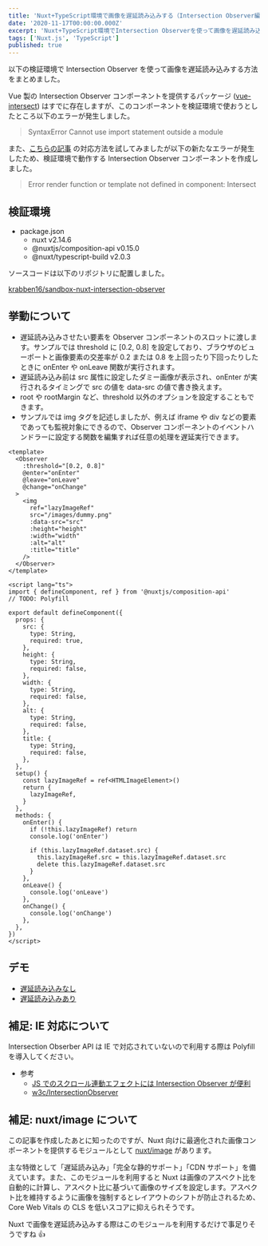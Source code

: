 ```yaml
---
title: 'Nuxt+TypeScript環境で画像を遅延読み込みする（Intersection Observer編）'
date: '2020-11-17T00:00:00.000Z'
excerpt: 'Nuxt+TypeScript環境でIntersection Observerを使って画像を遅延読み込みする方法を解説しました。独自コンポーネントの作成手順や挙動について記載しました。'
tags: ['Nuxt.js', 'TypeScript']
published: true
---
```


以下の検証環境で Intersection Observer を使って画像を遅延読み込みする方法をまとめました。

Vue 製の Intersection Observer コンポーネントを提供するパッケージ ([vue-intersect](https://github.com/heavyy/vue-intersect)) はすでに存在しますが、このコンポーネントを検証環境で使おうとしたところ以下のエラーが発生しました。

> SyntaxError Cannot use import statement outside a module

また、[こちらの記事](https://zenn.dev/sengosha/articles/63a04ba5da5303e3993d) の対応方法を試してみましたが以下の新たなエラーが発生したため、検証環境で動作する Intersection Observer コンポーネントを作成しました。

> Error render function or template not defined in component: Intersect

## 検証環境

- package.json
  - nuxt v2.14.6
  - @nuxtjs/composition-api v0.15.0
  - @nuxt/typescript-build v2.0.3

ソースコードは以下のリポジトリに配置しました。

[krabben16/sandbox-nuxt-intersection-observer](https://github.com/krabben16/sandbox-nuxt-intersection-observer)

## 挙動について

- 遅延読み込みさせたい要素を Observer コンポーネントのスロットに渡します。サンプルでは threshold に [0.2, 0.8] を設定しており、ブラウザのビューポートと画像要素の交差率が 0.2 または 0.8 を上回ったり下回ったりしたときに onEnter や onLeave 関数が実行されます。
- 遅延読み込み前は src 属性に設定したダミー画像が表示され、onEnter が実行されるタイミングで src の値を data-src の値で書き換えます。
- root や rootMargin など、threshold 以外のオプションを設定することもできます。
- サンプルでは img タグを記述しましたが、例えば iframe や div などの要素であっても監視対象にできるので、Observer コンポーネントのイベントハンドラーに設定する関数を編集すれば任意の処理を遅延実行できます。

```vue
<template>
  <Observer
    :threshold="[0.2, 0.8]"
    @enter="onEnter"
    @leave="onLeave"
    @change="onChange"
  >
    <img
      ref="lazyImageRef"
      src="/images/dummy.png"
      :data-src="src"
      :height="height"
      :width="width"
      :alt="alt"
      :title="title"
    />
  </Observer>
</template>

<script lang="ts">
import { defineComponent, ref } from '@nuxtjs/composition-api'
// TODO: Polyfill

export default defineComponent({
  props: {
    src: {
      type: String,
      required: true,
    },
    height: {
      type: String,
      required: false,
    },
    width: {
      type: String,
      required: false,
    },
    alt: {
      type: String,
      required: false,
    },
    title: {
      type: String,
      required: false,
    },
  },
  setup() {
    const lazyImageRef = ref<HTMLImageElement>()
    return {
      lazyImageRef,
    }
  },
  methods: {
    onEnter() {
      if (!this.lazyImageRef) return
      console.log('onEnter')

      if (this.lazyImageRef.dataset.src) {
        this.lazyImageRef.src = this.lazyImageRef.dataset.src
        delete this.lazyImageRef.dataset.src
      }
    },
    onLeave() {
      console.log('onLeave')
    },
    onChange() {
      console.log('onChange')
    },
  },
})
</script>
```

## デモ

- [遅延読み込みなし](https://test-nuxt-intersection-observer.netlify.app/)
- [遅延読み込みあり](https://test-nuxt-intersection-observer.netlify.app/observer)

## 補足: IE 対応について

Intersection Obserber API は IE で対応されていないので利用する際は Polyfill を導入してください。

- 参考
  - [JS でのスクロール連動エフェクトには Intersection Observer が便利](https://ics.media/entry/190902/)
  - [w3c/IntersectionObserver](https://github.com/w3c/IntersectionObserver/tree/master/polyfill)

## 補足: nuxt/image について

この記事を作成したあとに知ったのですが、Nuxt 向けに最適化された画像コンポーネントを提供するモジュールとして [nuxt/image](https://github.com/nuxt/image) があります。

主な特徴として「遅延読み込み」「完全な静的サポート」「CDN サポート」を備えています。また、このモジュールを利用すると Nuxt は画像のアスペクト比を自動的に計算し、アスペクト比に基づいて画像のサイズを設定します。アスペクト比を維持するように画像を強制するとレイアウトのシフトが防止されるため、Core Web Vitals の CLS を低いスコアに抑えられそうです。

Nuxt で画像を遅延読み込みする際はこのモジュールを利用するだけで事足りそうですね 👍
